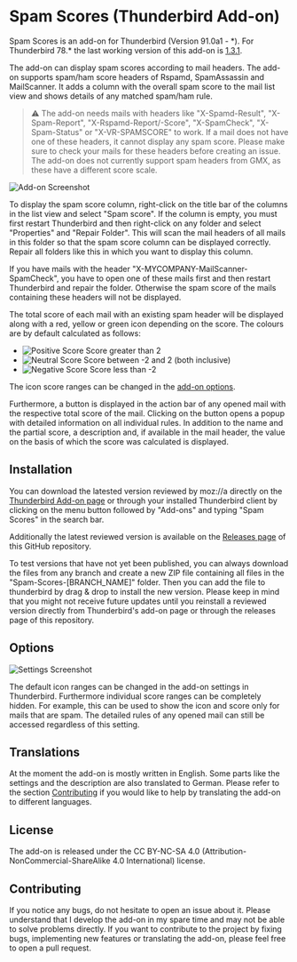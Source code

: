 # Spam Scores (Thunderbird Add-on)

Spam Scores is an add-on for Thunderbird (Version 91.0a1 - \*). For Thunderbird 78.* the last working version of this add-on is [1.3.1](https://github.com/friedPotat0/Spam-Scores/releases/tag/1.3.1).

The add-on can display spam scores according to mail headers. The add-on supports spam/ham score headers of Rspamd, SpamAssassin and MailScanner. It adds a column with the overall spam score to the mail list view and shows details of any matched spam/ham rule.

> :warning: The add-on needs mails with headers like "X-Spamd-Result", "X-Spam-Report", "X-Rspamd-Report/-Score", "X-SpamCheck", "X-Spam-Status" or "X-VR-SPAMSCORE" to work. If a mail does not have one of these headers, it cannot display any spam score. Please make sure to check your mails for these headers before creating an issue. The add-on does not currently support spam headers from GMX, as these have a different score scale.

![Add-on Screenshot](https://raw.githubusercontent.com/friedPotat0/Spam-Scores/master/images/screenshot.jpg)

To display the spam score column, right-click on the title bar of the columns in the list view and select "Spam score". If the column is empty, you must first restart Thunderbird and then right-click on any folder and select "Properties" and "Repair Folder". This will scan the mail headers of all mails in this folder so that the spam score column can be displayed correctly. Repair all folders like this in which you want to display this column.

If you have mails with the header "X-MYCOMPANY-MailScanner-SpamCheck", you have to open one of these mails first and then restart Thunderbird and repair the folder. Otherwise the spam score of the mails containing these headers will not be displayed.

The total score of each mail with an existing spam header will be displayed along with a red, yellow or green icon depending on the score. The colours are by default calculated as follows:

- ![Positive Score](https://raw.githubusercontent.com/friedPotat0/Spam-Scores/master/images/score_positive.png) Score greater than 2
- ![Neutral Score](https://raw.githubusercontent.com/friedPotat0/Spam-Scores/master/images/score_neutral.png) Score between -2 and 2 (both inclusive)
- ![Negative Score](https://raw.githubusercontent.com/friedPotat0/Spam-Scores/master/images/score_negative.png) Score less than -2

The icon score ranges can be changed in the [add-on options](#options).

Furthermore, a button is displayed in the action bar of any opened mail with the respective total score of the mail. Clicking on the button opens a popup with detailed information on all individual rules. In addition to the name and the partial score, a description and, if available in the mail header, the value on the basis of which the score was calculated is displayed.

## Installation

You can download the latested version reviewed by moz://a directly on the [Thunderbird Add-on page](https://addons.thunderbird.net/de/thunderbird/addon/spam-scores/) or through your installed Thunderbird client by clicking on the menu button followed by "Add-ons" and typing "Spam Scores" in the search bar.

Additionally the latest reviewed version is available on the [Releases page](https://github.com/friedPotat0/Spam-Scores/releases) of this GitHub repository.

To test versions that have not yet been published, you can always download the files from any branch and create a new ZIP file containing all files in the "Spam-Scores-[BRANCH_NAME]" folder. Then you can add the file to thunderbird by drag & drop to install the new version. Please keep in mind that you might not receive future updates until you reinstall a reviewed version directly from Thunderbird's add-on page or through the releases page of this repository.

## Options

![Settings Screenshot](https://raw.githubusercontent.com/friedPotat0/Spam-Scores/master/images/screenshot_settings.jpg)

The default icon ranges can be changed in the add-on settings in Thunderbird. Furthermore individual score ranges can be completely hidden. For example, this can be used to show the icon and score only for mails that are spam. The detailed rules of any opened mail can still be accessed regardless of this setting.

## Translations

At the moment the add-on is mostly written in English. Some parts like the settings and the description are also translated to German. Please refer to the section [Contributing](#contributing) if you would like to help by translating the add-on to different languages.

## License

The add-on is released under the CC BY-NC-SA 4.0 (Attribution-NonCommercial-ShareAlike 4.0 International) license.

## Contributing

If you notice any bugs, do not hesitate to open an issue about it. Please understand that I develop the add-on in my spare time and may not be able to solve problems directly. If you want to contribute to the project by fixing bugs, implementing new features or translating the add-on, please feel free to open a pull request.
